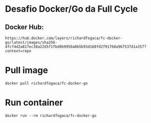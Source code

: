 # Desafio Docker/Go da Full Cycle

## Docker Hub:

```
https://hub.docker.com/layers/richardfogaca/fc-docker-go/latest/images/sha256-4fcf4d2a817ec38a22d5f1fbd0b9950a0b5b93d160fd2f91768a967537d1a157?context=repo
```

# Pull image

```
docker pull richardfogaca/fc-docker-go
```

# Run container

```
docker run --rm richardfogaca/fc-docker-go
```
